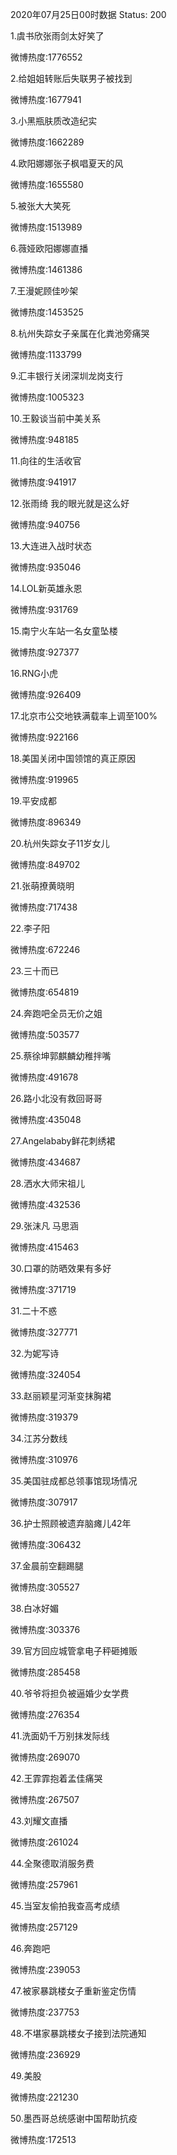 2020年07月25日00时数据
Status: 200

1.虞书欣张雨剑太好笑了

微博热度:1776552

2.给姐姐转账后失联男子被找到

微博热度:1677941

3.小黑瓶肤质改造纪实

微博热度:1662289

4.欧阳娜娜张子枫唱夏天的风

微博热度:1655580

5.被张大大笑死

微博热度:1513989

6.薇娅欧阳娜娜直播

微博热度:1461386

7.王漫妮顾佳吵架

微博热度:1453525

8.杭州失踪女子亲属在化粪池旁痛哭

微博热度:1133799

9.汇丰银行关闭深圳龙岗支行

微博热度:1005323

10.王毅谈当前中美关系

微博热度:948185

11.向往的生活收官

微博热度:941917

12.张雨绮 我的眼光就是这么好

微博热度:940756

13.大连进入战时状态

微博热度:935046

14.LOL新英雄永恩

微博热度:931769

15.南宁火车站一名女童坠楼

微博热度:927377

16.RNG小虎

微博热度:926409

17.北京市公交地铁满载率上调至100%

微博热度:922166

18.美国关闭中国领馆的真正原因

微博热度:919965

19.平安成都

微博热度:896349

20.杭州失踪女子11岁女儿

微博热度:849702

21.张萌撩黄晓明

微博热度:717438

22.李子阳

微博热度:672246

23.三十而已

微博热度:654819

24.奔跑吧全员无价之姐

微博热度:503577

25.蔡徐坤郭麒麟幼稚拌嘴

微博热度:491678

26.路小北没有救回哥哥

微博热度:435048

27.Angelababy鲜花刺绣裙

微博热度:434687

28.洒水大师宋祖儿

微博热度:432536

29.张沫凡 马思涵

微博热度:415463

30.口罩的防晒效果有多好

微博热度:371719

31.二十不惑

微博热度:327771

32.为妮写诗

微博热度:324054

33.赵丽颖星河渐变抹胸裙

微博热度:319379

34.江苏分数线

微博热度:310976

35.美国驻成都总领事馆现场情况

微博热度:307917

36.护士照顾被遗弃脑瘫儿42年

微博热度:306432

37.金晨前空翻踢腿

微博热度:305527

38.白冰好媚

微博热度:303376

39.官方回应城管拿电子秤砸摊贩

微博热度:285458

40.爷爷将担负被逼婚少女学费

微博热度:276354

41.洗面奶千万别抹发际线

微博热度:269070

42.王霏霏抱着孟佳痛哭

微博热度:267507

43.刘耀文直播

微博热度:261024

44.全聚德取消服务费

微博热度:257961

45.当室友偷拍我查高考成绩

微博热度:257129

46.奔跑吧

微博热度:239053

47.被家暴跳楼女子重新鉴定伤情

微博热度:237753

48.不堪家暴跳楼女子接到法院通知

微博热度:236929

49.美股

微博热度:221230

50.墨西哥总统感谢中国帮助抗疫

微博热度:172513

